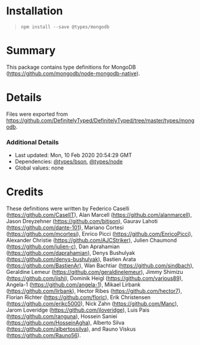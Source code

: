 # Installation
> `npm install --save @types/mongodb`

# Summary
This package contains type definitions for MongoDB (https://github.com/mongodb/node-mongodb-native).

# Details
Files were exported from https://github.com/DefinitelyTyped/DefinitelyTyped/tree/master/types/mongodb.

### Additional Details
 * Last updated: Mon, 10 Feb 2020 20:54:29 GMT
 * Dependencies: [@types/bson](https://npmjs.com/package/@types/bson), [@types/node](https://npmjs.com/package/@types/node)
 * Global values: none

# Credits
These definitions were written by Federico Caselli (https://github.com/CaselIT), Alan Marcell (https://github.com/alanmarcell), Jason Dreyzehner (https://github.com/bitjson), Gaurav Lahoti (https://github.com/dante-101), Mariano Cortesi (https://github.com/mcortesi), Enrico Picci (https://github.com/EnricoPicci), Alexander Christie (https://github.com/AJCStriker), Julien Chaumond (https://github.com/julien-c), Dan Aprahamian (https://github.com/daprahamian), Denys Bushulyak (https://github.com/denys-bushulyak), Bastien Arata (https://github.com/BastienAr), Wan Bachtiar (https://github.com/sindbach), Geraldine Lemeur (https://github.com/geraldinelemeur), Jimmy Shimizu (https://github.com/jishi), Dominik Heigl (https://github.com/various89), Angela-1 (https://github.com/angela-1), Mikael Lirbank (https://github.com/lirbank), Hector Ribes (https://github.com/hector7), Florian Richter (https://github.com/floric), Erik Christensen (https://github.com/erikc5000), Nick Zahn (https://github.com/Manc), Jarom Loveridge (https://github.com/jloveridge), Luis Pais (https://github.com/ranguna), Hossein Saniei (https://github.com/HosseinAgha), Alberto Silva (https://github.com/albertossilva), and Rauno Viskus (https://github.com/Rauno56).
